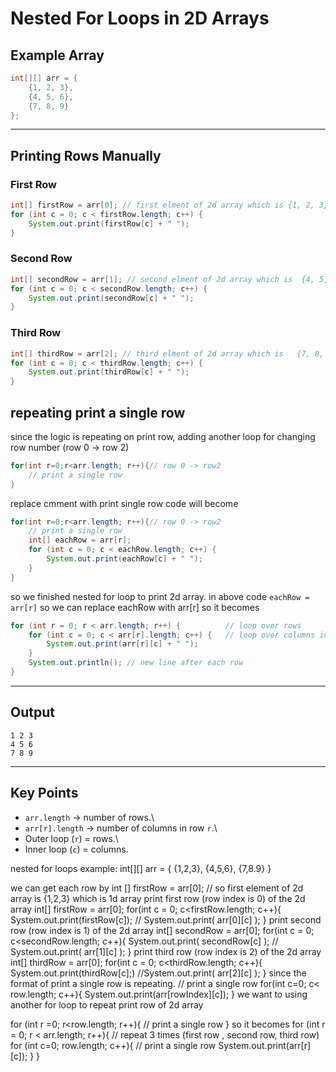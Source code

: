 # Nested For Loops in 2D Arrays 

## Example Array

``` java
int[][] arr = {
    {1, 2, 3},
    {4, 5, 6},
    {7, 8, 9}
};
```

------------------------------------------------------------------------

## Printing Rows Manually

### First Row

``` java
int[] firstRow = arr[0]; // first elment of 2d array which is {1, 2, 3},
for (int c = 0; c < firstRow.length; c++) {
    System.out.print(firstRow[c] + " ");
}
```

### Second Row

``` java
int[] secondRow = arr[1]; // second elment of 2d array which is  {4, 5, 6},
for (int c = 0; c < secondRow.length; c++) {
    System.out.print(secondRow[c] + " ");
}
```

### Third Row

``` java
int[] thirdRow = arr[2]; // third elment of 2d array which is   {7, 8, 9}
for (int c = 0; c < thirdRow.length; c++) {
    System.out.print(thirdRow[c] + " ");
}
```
## repeating print a single row
since the logic is repeating on print row, 
adding another loop for changing row number (row 0 -> row 2)
```java
for(int r=0;r<arr.length; r++){// row 0 -> row2
    // print a single row
}
```
replace cmment with print single row code will become
```java
for(int r=0;r<arr.length; r++){// row 0 -> row2
    // print a single row
    int[] eachRow = arr[r];
    for (int c = 0; c < eachRow.length; c++) {
        System.out.print(eachRow[c] + " ");
    }
}
```
so we finished nested for loop to print 2d array.
in above code `eachRow = arr[r]` so we can replace eachRow with arr[r]
so it becomes


``` java
for (int r = 0; r < arr.length; r++) {          // loop over rows
    for (int c = 0; c < arr[r].length; c++) {   // loop over columns in that row
        System.out.print(arr[r][c] + " ");
    }
    System.out.println(); // new line after each row
}
```

------------------------------------------------------------------------

## Output

    1 2 3 
    4 5 6 
    7 8 9 

------------------------------------------------------------------------

## Key Points

-   `arr.length` → number of rows.\
-   `arr[r].length` → number of columns in row `r`.\
-   Outer loop (`r`) = rows.\
-   Inner loop (`c`) = columns.




nested for loops
example:
int[][] arr  = {
    {1,2,3},
    {4,5,6},
    {7,8.9}
}

we can get each row by
int [] firstRow = arr[0]; // so first element of 2d array is {1,2,3} which is 1d array
print first row (row index is 0) of the 2d array
int[] firstRow = arr[0];
for(int c = 0; c<firstRow.length; c++){
    System.out.print(firstRow[c]);
    // System.out.print( arr[0][c] );
}
print second row (row index is 1) of the 2d array
int[] secondRow = arr[0];
for(int c = 0; c<secondRow.length; c++){
    System.out.print( secondRow[c] );
    // System.out.print( arr[1][c] );
}
print third row (row index is 2) of the 2d array
int[] thirdRow = arr[0];
for(int c = 0; c<thirdRow.length; c++){
    System.out.print(thirdRow[c];)
    //System.out.print( arr[2][c] );
}
since the format of print a single row is repeating.
// print a single row
for(int c=0; c< row.length; c++){
    System.out.print(arr[rowIndex][c]);
}
we want to using another for loop to repeat print row of 2d array

for (int r =0; r<row.length; r++){
    // print a single row
}
so it becomes 
for (int r = 0; r < arr.length; r++){ // repeat 3 times (first row , second row, third row)
    for (int c=0; row.length; c++){ // print a single row
        System.out.print(arr[r][c]);
    }
}
